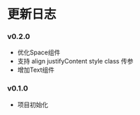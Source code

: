 
# 更新日志


### v0.2.0
- 优化Space组件
- 支持 align justifyContent style class 传参
- 增加Text组件

### v0.1.0

- 项目初始化
